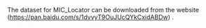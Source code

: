 The dataset for MIC_Locator can be downloaded from the website (https://pan.baidu.com/s/1dvvyT9OuJUcQYkCxidABDw) .
